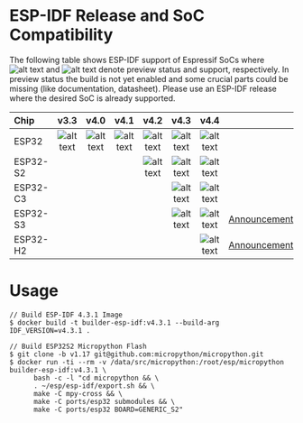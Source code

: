 # ESP-IDF Release and SoC Compatibility


The following table shows ESP-IDF support of Espressif SoCs where ![alt text][preview] and ![alt text][supported] denote preview status and support, respectively. In preview status the build is not yet enabled and some crucial parts could be missing (like documentation, datasheet). Please use an ESP-IDF release where the desired SoC is already supported.

|Chip         |         v3.3           |          v4.0          |           v4.1         |          v4.2          |         v4.3           |          v4.4          |                                                            |
|:----------- |:---------------------: | :---------------------:| :---------------------:| :---------------------:| :---------------------:| :---------------------:|:---------------------------------------------------------- |
|ESP32        | ![alt text][supported] | ![alt text][supported] | ![alt text][supported] | ![alt text][supported] | ![alt text][supported] | ![alt text][supported] |                                                            |
|ESP32-S2     |                        |                        |                        | ![alt text][supported] | ![alt text][supported] | ![alt text][supported] |                                                            |
|ESP32-C3     |                        |                        |                        |                        | ![alt text][supported] | ![alt text][supported] |                                                            |
|ESP32-S3     |                        |                        |                        |                        | ![alt text][preview]   | ![alt text][supported] | [Announcement](https://www.espressif.com/en/news/ESP32_S3) |
|ESP32-H2     |                        |                        |                        |                        |                        | ![alt text][preview]   | [Announcement](https://www.espressif.com/en/news/ESP32_H2) |

[supported]: https://img.shields.io/badge/-supported-green "supported"
[preview]: https://img.shields.io/badge/-preview-orange "preview"


# Usage

```
// Build ESP-IDF 4.3.1 Image
$ docker build -t builder-esp-idf:v4.3.1 --build-arg IDF_VERSION=v4.3.1 .

// Build ESP32S2 Micropython Flash
$ git clone -b v1.17 git@github.com:micropython/micropython.git
$ docker run -ti --rm -v /data/src/micropython:/root/esp/micropython builder-esp-idf:v4.3.1 \
      bash -c -l "cd micropython && \
      . ~/esp/esp-idf/export.sh && \
      make -C mpy-cross && \
      make -C ports/esp32 submodules && \
      make -C ports/esp32 BOARD=GENERIC_S2"
```
